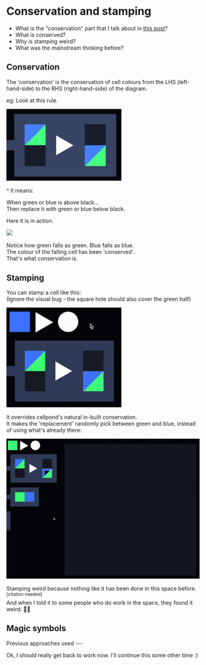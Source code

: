 # Conservation and stamping

- What is the "conservation" part that I talk about in [this post](https://www.todepond.com/wikiblogarden/cellpond/the-weirdest-thing/)?
- What is conserved?
- Why is stamping weird?
- What was the mainstream thinking before?

## Conservation

The 'conservation' is the conservation of cell colours from the LHS (left-hand-side) to the RHS (right-hand-side) of the diagram. 

eg: Look at this rule.

<img src="1.png" width="300" />

^ it means:

When green or blue is above black...<br>
Then replace it with green or blue below black.

Here it is in action.

<img src="2.gif" />

Notice how green falls as green. Blue falls as blue.<br>
The colour of the falling cell has been 'conserved'.<br>
That's what conservation is.

## Stamping

You can stamp a cell like this:<br>
(Ignore the visual bug - the square hole should also cover the green half)

<img src="3.gif" width="300">

It overrides cellpond's natural in-built conservation.<br>
It makes the 'replacement' randomly pick between green and blue, instead of using what's already there:

<img src="4.gif">

Stamping weird because nothing like it has been done in this space before. <sup>[citation needed]</sup><br>
And when I told it to some people who do work in the space, they found it weird. 🤷‍♀️

## Magic symbols

Previous approaches used ---

Ok, I should really get back to work now. I'll continue this some other time :)

